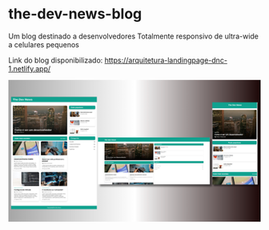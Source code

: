 # the-dev-news-blog
Um blog destinado a desenvolvedores 
Totalmente responsivo de ultra-wide a celulares pequenos

Link do blog disponibilizado: https://arquitetura-landingpage-dnc-1.netlify.app/

![image alt](https://github.com/ToDDiNhOBR/the-dev-news-blog/blob/main/The%20Dev%20News.png)
